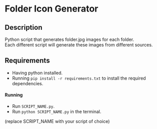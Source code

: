 # Folder Icon Generator

## Description

Python script that generates folder.jpg images for each folder.<br>
Each different script will generate these images from different sources.<br>

## Requirements

- Having python installed.
- Running `pip install -r requirements.txt` to install the required dependencies.

#### Running

- Run `SCRIPT_NAME.py`.
- Run `python SCRIPT_NAME.py` in the terminal.

(replace SCRIPT_NAME with your script of choice)
